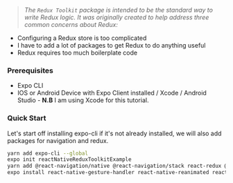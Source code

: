 > _The `Redux Toolkit` package is intended to be the standard way to write Redux logic. It was originally created to help address three common concerns about Redux:_

* Configuring a Redux store is too complicated
* I have to add a lot of packages to get Redux to do anything useful
* Redux requires too much boilerplate code

### Prerequisites
* Expo CLI
* IOS or Android Device with Expo Client installed / Xcode / Android Studio - __N.B__ I am using Xcode for this tutorial.

### Quick Start

Let's start off installing expo-cli if it's not already installed, we will also add packages for navigation and redux.

```bash
yarn add expo-cli --global
expo init reactNativeReduxToolkitExample
yarn add @react-navigation/native @react-navigation/stack react-redux @reduxjs/toolkit
expo install react-native-gesture-handler react-native-reanimated react-native-screens react-native-safe-area-context @react-native-community/masked-view
```
